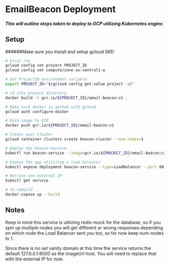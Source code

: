 # EmailBeacon Deployment
##### This will outline steps taken to deploy to GCP utilizing Kubernetes engine.


## Setup
######Make sure you install and setup gcloud SKD
``` bash
# First run
gcloud config set project PROJECT_ID
gcloud config set compute/zone us-central1-a

# Set ProjectID environment variable
export PROJECT_ID="$(gcloud config get-value project -q)"

# cd into project directory
docker build -t gcr.io/${PROJECT_ID}/email-beacon:v1 .

# Make sure docker is authed with gcloud
gcloud auth configure-docker

# Push image to GCR
docker push gcr.io/${PROJECT_ID}/email-beacon:v1

# Create your cluster
gcloud container clusters create beacon-cluster --num-nodes=1

# Deploy the beacon-service
kubectl run beacon-service --image=gcr.io/${PROJECT_ID}/email-beacon:v1 --port 8000

# Expose the app utilizing a load balancer 
kubectl expose deployment beacon-service --type=LoadBalancer --port 80 --target-port 8000

# Retrive new external IP
kubectl get service

# To rebuild
docker-copose up --build

```

## Notes
Keep in mind this service is utilizing redis-mock for the database, so if you spin up multiple nodes
you will get different or wrong responses depending on which node the Load Balancer sent you too, so
for now keep num-nodes to 1.

Since there is no set vanity domain at this time the service returns the default 127.0.0.1:8000 as the imageUrl host. 
You will need to replace that with the external IP for now.